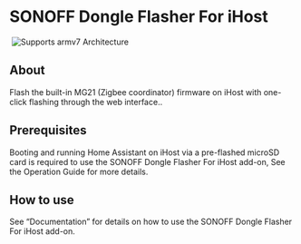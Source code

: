 # SONOFF Dongle Flasher For iHost

 ![Supports armv7 Architecture](https://img.shields.io/badge/armv7-yes-green.svg)
 
## About

Flash the built-in MG21 (Zigbee coordinator) firmware on iHost with one-click flashing through the web interface..

## Prerequisites

Booting and running Home Assistant on iHost via a pre-flashed microSD card is required to use the SONOFF Dongle Flasher For iHost add-on, See the Operation Guide for more details.

## How to use

See “Documentation” for details on how to use the SONOFF Dongle Flasher For iHost add-on.